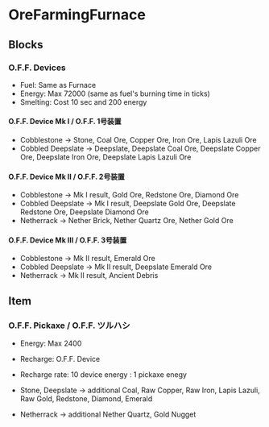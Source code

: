 # OreFarmingFurnace

## Blocks

### O.F.F. Devices

- Fuel: Same as Furnace
- Energy: Max 72000 (same as fuel's burning time in ticks)
- Smelting: Cost 10 sec and 200 energy

#### O.F.F. Device Mk I / O.F.F. 1号装置

- Cobblestone -> Stone, Coal Ore, Copper Ore, Iron Ore, Lapis Lazuli Ore
- Cobbled Deepslate -> Deepslate, Deepslate Coal Ore, Deepslate Copper Ore, Deepslate Iron Ore, Deepslate Lapis Lazuli Ore

#### O.F.F. Device Mk II / O.F.F. 2号装置

- Cobblestone -> Mk I result, Gold Ore, Redstone Ore, Diamond Ore
- Cobbled Deepslate -> Mk I result, Deepslate Gold Ore, Deepslate Redstone Ore, Deepslate Diamond Ore
- Netherrack -> Nether Brick, Nether Quartz Ore, Nether Gold Ore

#### O.F.F. Device Mk III / O.F.F. 3号装置

- Cobblestone -> Mk II result, Emerald Ore
- Cobbled Deepslate -> Mk II result, Deepslate Emerald Ore
- Netherrack -> Mk II result, Ancient Debris

## Item

### O.F.F. Pickaxe / O.F.F. ツルハシ

- Energy: Max 2400
- Recharge: O.F.F. Device
- Recharge rate: 10 device energy : 1 pickaxe enegy


- Stone, Deepslate -> additional Coal, Raw Copper, Raw Iron, Lapis Lazuli, Raw Gold, Redstone, Diamond, Emerald
- Netherrack -> additional Nether Quartz, Gold Nugget
